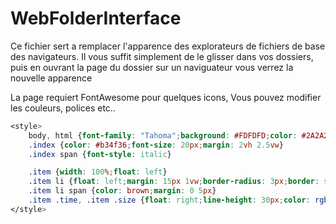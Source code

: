 # WebFolderInterface

Ce fichier sert a remplacer l'apparence des explorateurs de fichiers de base des navigateurs.
Il vous suffit simplement de le glisser dans vos dossiers, puis en ouvrant la page du dossier sur un naviguateur vous verrez la nouvelle apparence

La page requiert FontAwesome pour quelques icons, 
Vous pouvez modifier les couleurs, polices etc..

```css
<style>
    body, html {font-family: "Tahoma";background: #FDFDFD;color: #2A2A2A}
    .index {color: #b34f36;font-size: 20px;margin: 2vh 2.5vw}
    .index span {font-style: italic}

    .item {width: 100%;float: left}
    .item li {float: left;margin: 15px 1vw;border-radius: 3px;border: solid 1px rgba(58, 58, 58, 0.3);height: 30px;min-width: 10vw;line-height: 30px}
    .item li span {color: brown;margin: 0 5px}
    .item .time, .item .size {float: right;line-height: 30px;color: rgba(51, 51, 51, 0.8);padding: 0 10px}
</style>
```
